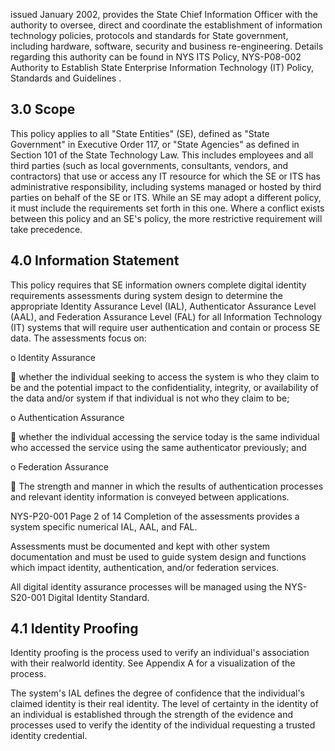 issued January 2002, provides the State Chief Information Officer with the authority to oversee, direct and coordinate the establishment of information technology policies, protocols and standards for State government, including hardware, software, security and business re-engineering. Details regarding this authority can be found in NYS ITS Policy, NYS-P08-002 Authority to Establish State Enterprise Information Technology (IT) Policy, Standards and Guidelines .

## **3.0 Scope**

This policy applies to all "State Entities" (SE), defined as "State Government" in Executive Order 117, or "State Agencies" as defined in Section 101 of the State Technology Law. This includes employees and all third parties (such as local governments, consultants, vendors, and contractors) that use or access any IT resource for which the SE or ITS has administrative responsibility, including systems managed or hosted by third parties on behalf of the SE or ITS. While an SE may adopt a different policy, it must include the requirements set forth in this one. Where a conflict exists between this policy and an SE's policy, the more restrictive requirement will take precedence.

## **4.0 Information Statement**

This policy requires that SE information owners complete digital identity requirements assessments during system design to determine the appropriate Identity Assurance Level (IAL), Authenticator Assurance Level (AAL), and Federation Assurance Level (FAL) for all Information Technology (IT) systems that will require user authentication and contain or process SE data. The assessments focus on:

o Identity Assurance

 whether the individual seeking to access the system is who they claim to be and the potential impact to the confidentiality, integrity, or availability of the data and/or system if that individual is not who they claim to be;

o Authentication Assurance

 whether the individual accessing the service today is the same individual who accessed the service using the same authenticator previously; and

o Federation Assurance

 The strength and manner in which the results of authentication processes and relevant identity information is conveyed between applications.

NYS-P20-001 Page 2 of 14 Completion of the assessments provides a system specific numerical IAL, AAL, and FAL.

Assessments must be documented and kept with other system documentation and must be used to guide system design and functions which impact identity, authentication, and/or federation services.

All digital identity assurance processes will be managed using the NYS-S20-001 Digital Identity Standard.

## **4.1 Identity Proofing**

Identity proofing is the process used to verify an individual's association with their realworld identity. See Appendix A for a visualization of the process.

The system's IAL defines the degree of confidence that the individual's claimed identity is their real identity. The level of certainty in the identity of an individual is established through the strength of the evidence and processes used to verify the identity of the individual requesting a trusted identity credential.